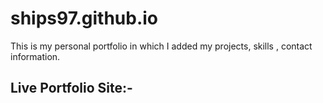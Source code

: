 # ships97.github.io
This is my personal portfolio in which I added my projects, skills , contact information.

## Live Portfolio Site:-
 
